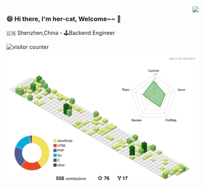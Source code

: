 <img align="right" src="https://github-readme-stats.vercel.app/api?username=her-cat&show_icons=true&icon_color=805AD5&text_color=718096&bg_color=ffffff&hide_title=true" />

### 😄 Hi there, I'm her-cat, Welcome~~ 👋

🇨🇳 Shenzhen,China・🕹Backend Engineer

![visitor counter](https://busuanzi.her-cat.com/github/counter.svg?username=her-cat)

![](https://github.com/her-cat/her-cat/blob/master/profile-3d-contrib/profile-green-animate.svg?raw=true)
